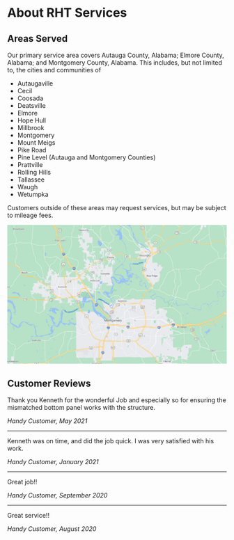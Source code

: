 # About RHT Services

## Areas Served

<div class="row">
<div class="col-lg-6 col-sm-12">
<p>
Our primary service area covers Autauga County, Alabama; Elmore County, Alabama; and 
Montgomery County, Alabama. This includes, but not limited to, the cities and communities of
</p>
<ul>
<li>Autaugaville</li>
<li>Cecil</li>
<li>Coosada</li>
<li>Deatsville</li>
<li>Elmore</li>
<li>Hope Hull</li>
<li>Millbrook</li>
<li>Montgomery</li>
<li>Mount Meigs</li>
<li>Pike Road</li>
<li>Pine Level (Autauga and Montgomery Counties)</li>
<li>Prattville</li>
<li>Rolling Hills</li>
<li>Tallassee</li>
<li>Waugh</li>
<li>Wetumpka</li>
</ul>
<p>
Customers outside of these areas may request services, but may be subject to mileage fees.
<p>
</div>
<div class="col-lg-6 col-sm-12">
<a href="/images/service_area.full.jpg" title="See full size map">
<img src="/images/service_area.jpg" alt="Primary service area" />
</a>
</div>
</div>

## Customer Reviews

Thank you Kenneth for the wonderful Job and especially so for ensuring the mismatched 
bottom panel works with the structure.

*Handy Customer, May 2021*

--- 

Kenneth was on time, and did the job quick. I was very satisfied with his work. 

*Handy Customer, January 2021*

----- 

Great job!!

*Handy Customer, September 2020*

-----

Great service!!

*Handy Customer, August 2020*